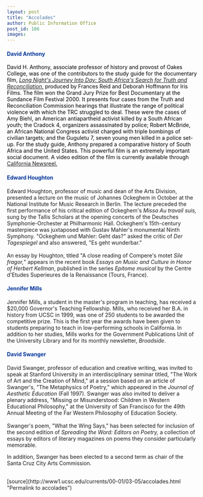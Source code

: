 ```yaml
---
layout: post
title: "Accolades"
author: Public Information Office
post_id: 166
images:
---
```


<h4>
  <font color="#003399">David Anthony</font>
</h4>
<p>
  <font color="#000000">David H. Anthony, associate professor of history and provost of Oakes College, was one of the contributors to the study guide for the documentary film,</font> <a href="http://www.irisfilms.org/longnight/"><i>Long Night's Journey Into Day: South Africa's Search for Truth and Reconciliation,</i></a> <font color="#000000">produced by Frances Reid and Deborah Hoffmann for Iris Films. The film won the Grand Jury Prize for Best Documentary at the Sundance Film Festival 2000. It presents four cases from the Truth and Reconciliation Commission hearings that illustrate the range of political violence with which the TRC struggled to deal. These were the cases of Amy Biehl, an American antiapartheid activist killed by a South African youth; the Cradock 4, organizers assassinated by police; Robert McBride, an African National Congress activist charged with triple bombings of civilian targets; and the Guguletu 7, seven young men killed in a police set-up. For the study guide, Anthony prepared a comparative history of South Africa and the United States. This powerful film is an extremely important social document. A video edition of the film is currently available through</font> <a href="http://www.newsreel.org/films/longnight.htm">California Newsreel.</a>
</p>
<h4>
  <font color="#003399">Edward Houghton</font>
</h4>
<p>
  Edward Houghton, professor of music and dean of the Arts Division, presented a lecture on the music of Johannes Ockeghem in October at the National Institute for Music Research in Berlin. The lecture preceded the first performance of his critical edition of Ockeghem's <i>Missa Au travail suis,</i> sung by the Tallis Scholars at the opening concerts of the Deutsches Symphonie-Orchester at Philharmonic Hall. Ockeghem's 15th-century masterpiece was juxtaposed with Gustav Mahler's monumental Ninth Symphony. "Ockeghem und Mahler: Geht das?" asked the critic of <i>Der Tagespiegel</i> and also answered, "Es geht wunderbar."<br>
  <br>
  An essay by Houghton, titled "A close reading of Compere's motet <i>Sile fragor,</i>" appears in the recent book <i>Essays on Music and Culture in Honor of Herbert Kellman</i>, published in the series <i>Epitome musical</i> by the Centre d'Etudes Superieures de la Renaissance (Tours, France).
</p>
<h4>
  <font color="#003399">Jennifer Mills</font>
</h4>
<p>
  Jennifer Mills, a student in the master's program in teaching, has received a $20,000 Governor's Teaching Fellowship. Mills, who received her B.A. in history from UCSC in 1999, was one of 250 students to be awarded the competitive prize. This is the first year the awards have been given to students preparing to teach in low-performing schools in California. In addition to her studies, Mills works for the Government Publications Unit of the University Library and for its monthly newsletter, <i>Broadside</i>.
</p>
<h4>
  <font color="#003399">David Swanger</font>
</h4>
<p>
  David Swanger, professor of education and creative writing, was invited to speak at Stanford University in an interdisciplinary seminar titled, "The Work of Art and the Creation of Mind," at a session based on an article of Swanger's, "The Metaphysics of Poetry," which appeared in the <i>Journal of Aesthetic Education</i> (Fall 1997). Swanger was also invited to deliver a plenary address, "Missing or Misunderstood: Children in Western Educational Philosophy," at the University of San Francisco for the 49th Annual Meeting of the Far Western Philosophy of Education Society.<br>
  <br>
  Swanger's poem, "What the Wing Says," has been selected for inclusion of the second edition of <i>Spreading the Word: Editors on Poetry,</i> a collection of essays by editors of literary magazines on poems they consider particularly memorable.
</p>
<p>
  In addition, Swanger has been elected to a second term as chair of the Santa Cruz City Arts Commission.<br>
  <br>
  </p>
[source](http://www1.ucsc.edu/currents/00-01/03-05/accolades.html "Permalink to accolades")
